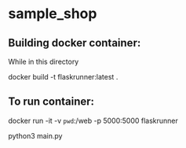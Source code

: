 # sample_shop


## Building docker container:
While in this directory

docker build -t flaskrunner:latest .

## To run container:
docker run -it -v `pwd`:/web -p 5000:5000 flaskrunner

python3 main.py